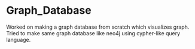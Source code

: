 # Graph_Database
Worked on making a graph database from scratch which visualizes graph. Tried to make same graph database like neo4j using cypher-like query language.
